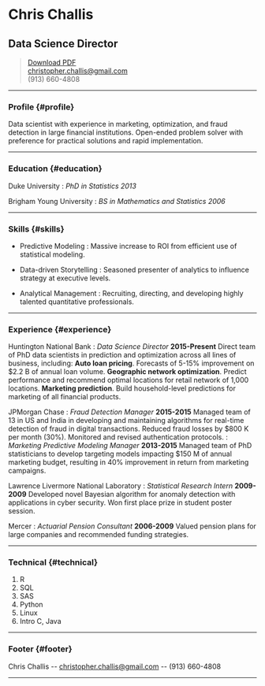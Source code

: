 # Chris Challis
## Data Science Director

> [Download PDF](resume.pdf)  
> [christopher.challis@gmail.com](christopher.challis@gmail.com)  
> (913) 660-4808

------

### Profile {#profile}

Data scientist with experience in marketing, optimization, and fraud detection in large financial institutions. Open-ended problem solver with preference for practical solutions and rapid implementation. 

-------

### Education {#education}

Duke University
: *PhD in Statistics 2013*

Brigham Young University
: *BS in Mathematics and Statistics 2006*

------

### Skills {#skills}

* Predictive Modeling
  : Massive increase to ROI from efficient use of statistical modeling.

* Data-driven Storytelling
  : Seasoned presenter of analytics to influence strategy at executive levels.

* Analytical Management 
  : Recruiting, directing, and developing highly talented quantitative professionals.

------

### Experience {#experience}

Huntington National Bank
: *Data Science Director*
  __2015-Present__
Direct team of PhD data scientists in prediction and optimization across all lines of business, including: <b>Auto loan pricing</b>. Forecasts of 5-15% improvement on $2.2 B of annual loan volume.
<b>Geographic network optimization</b>. Predict performance and recommend optimal locations for retail network of 1,000 locations.
<b>Marketing prediction</b>. Build household-level predictions for marketing of all financial products.


JPMorgan Chase 
: *Fraud Detection Manager*
  __2015-2015__
Managed team of 13 in US and India in developing and maintaining algorithms for real-time detection of fraud in digital transactions.  Reduced fraud losses by $800 K per month (30%). Monitored and revised authentication protocols.
: *Marketing Predictive Modeling Manager*
 __2013-2015__
Managed team of PhD statisticians to develop targeting models impacting $150 M of annual marketing budget, resulting in 40% improvement in return from marketing campaigns.

Lawrence Livermore National Laboratory
: *Statistical Research Intern*
 __2009-2009__
Developed novel Bayesian algorithm for anomaly detection with applications in cyber security. Won first place prize in student poster session.

Mercer
: *Actuarial Pension Consultant*
 __2006-2009__
Valued pension plans for large companies and recommended funding strategies.

-------

### Technical {#technical}

1. R 
1. SQL
1. SAS
1. Python
1. Linux
1. Intro C, Java 

------

### Footer {#footer}

Chris Challis -- [christopher.challis@gmail.com](christopher.challis@gmail.com) -- (913) 660-4808

------
